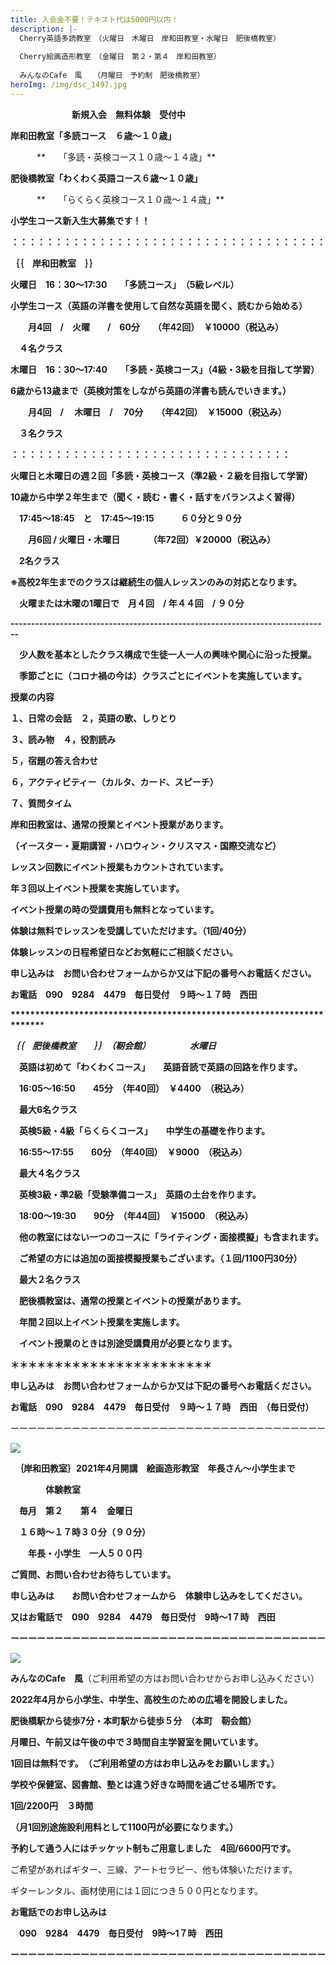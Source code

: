 ```yaml
---
title: 入会金不要！テキスト代は5000円以内！
description: |-
  Cherry英語多読教室　（火曜日　木曜日　岸和田教室・水曜日　肥後橋教室）
  　　　
  Cherry絵画造形教室　（金曜日　第２・第４　岸和田教室）
  　　
  みんなのCafe　風　　（月曜日　予約制　肥後橋教室）　
heroImg: /img/dsc_1497.jpg
---
```

　　　　　　　**新規入会　無料体験　受付中**　　　

**岸和田教室「多読コース　６歳～１０歳」**

　　　**　　「多読・英検コース１０歳～１４歳」**

**肥後橋教室「わくわく英語コース６歳～１０歳」**

　　　**　　「らくらく英検コース１０歳～１４歳」**

**小学生コース新入生大募集です！！**

**：：：：：：：：：：：：：：：：：：：：：：：：：：：：：：：：：：：：**

**｛｛　岸和田教室　｝｝**　

**火曜日　16：30～17:30**　　**「多読コース」　（5級レベル）**　

**小学生コース（英語の洋書を使用して自然な英語を聞く、読むから始める）**　

 　　**月4回　/　火曜　　/　60分　　（年42回）　￥10000（税込み）**

　**４名クラス**

**木曜日　16：30～17:40　　「多読・英検コース」（4級・3級を目指して学習）**

**6歳から13歳まで（英検対策をしながら英語の洋書も読んでいきます。）**

　　**月4回　/　 木曜日　/　 70分　　（年42回）　￥15000（税込み）**　

　**３名クラス**

**：：：：：：：：：：：：：：：：：：：：：：：：：：：：：：：：**

**火曜日と木曜日の週２回「多読・英検コース（準2級・２級を目指して学習）**

**10歳から中学２年生まで（聞く・読む・書く・話すをバランスよく習得）**　　

 　**17:45～18:45　と　17:45～19:15　　　６０分と９０分**　

　　**月6回   /   火曜日・木曜日　　　 （年72回）￥20000（税込み）**

　**2名クラス**

**※高校2年生までのクラスは継続生の個人レッスンのみの対応となります。**

　**火曜または木曜の1曜日で　月４回　/  年４４回　/  ９０分**

**\------------------------------------------------------------------------------**

　**少人数を基本としたクラス構成で生徒一人一人の興味や関心に沿った授業。**

　**季節ごとに（コロナ禍の今は）クラスごとにイベントを実施しています。**

**授業の内容**

**１、日常の会話　２，英語の歌、しりとり**　

**３、読み物　４，役割読み**　

**５，宿題の答え合わせ**　

**６，アクティビティー（カルタ、カード、スピーチ）**

**７、質問タイム**　

**岸和田教室は、通常の授業とイベント授業があります。**

**（イースター・夏期講習・ハロウィン・クリスマス・国際交流など）**　

**レッスン回数にイベント授業もカウントされています。**　

**年３回以上イベント授業を実施しています。**

**イベント授業の時の受講費用も無料となっています。**　

**体験は無料でレッスンを受講していただけます。（1回/40分）**　

**体験レッスンの日程希望日などお気軽にご相談ください。**　　

**申し込みは　お問い合わせフォームからか又は下記の番号へお電話ください。**

**お電話　090　9284　4479　毎日受付　９時～１７時　西田**

**\*\*\*\*\*\*\*\*\*\*\*\*\*\*\*\*\*\*\*\*\*\*\*\*\*\*\*\*\*\*\*\*\*\*\*\*\*\*\*\*\*\*\*\*\*\*\*\*\*\*\*\*\*\*\*\*\*\*\*\*\*\*\*\*\*\*\*\*\*\****

***｛｛　肥後橋教室　　｝｝　（靭会館）　　　　　水曜日***

　**英語は初めて「わくわくコース」　　英語音読で英語の回路を作ります。**

　**16:05～16:50　　45分　（年40回）　￥4400　（税込み）**

　**最大6名クラス**

　**英検5級・4級「らくらくコース」　　中学生の基礎を作ります。**

　**16:55～17:55　　60分　（年40回）　￥9000　（税込み）**

　**最大４名クラス**

　**英検3級・準2級「受験準備コース」　英語の土台を作ります。**

　**18:00～19:30　　90分　（年44回）　￥15000　（税込み）**

　**他の教室にはない一つのコースに「ライティング・面接模擬」も含まれます。**　

　**ご希望の方には追加の面接模擬授業もございます。（１回/1100円30分）**

　**最大２名クラス**

　**肥後橋教室は、通常の授業とイベントの授業があります。**

　**年間２回以上イベント授業を実施します。**

　**イベント授業のときは別途受講費用が必要となります。**　

**＊＊＊＊＊＊＊＊＊＊＊＊＊＊＊＊＊＊＊＊＊＊＊**

**申し込みは　お問い合わせフォームからか又は下記の番号へお電話ください。**

**お電話　090　9284　4479　毎日受付　９時～１７時　西田　（毎日受付）**

ーーーーーーーーーーーーーーーーーーーーーーーーーーーーーーーーーーーー

![](/img/dsc_0521.jpg)

　**｛岸和田教室｝2021年4月開講　絵画造形教室　年長さん～小学生まで**

　　　　**体験教室**　

　**毎月　第２　　第４　金曜日**

　**１６時～１７時３０分（９０分）**

　　**年長・小学生　一人５００円**

**ご質問、お問い合わせお待ちしています。**

**申し込みは　　お問い合わせフォームから　体験申し込みをしてください。**

**又はお電話で　090　9284　4479　毎日受付　9時～1７時　西田**

**ーーーーーーーーーーーーーーーーーーーーーーーーーーーーーーーーーーーー**

![](/img/dsc_0219.jpg)

**みんなのCafe　風**（ご利用希望の方はお問い合わせからお申し込みください）

**2022年4月から小学生、中学生、高校生のための広場を開設しました。**

**肥後橋駅から徒歩7分・本町駅から徒歩５分　（本町　靭会館）**

**月曜日、午前又は午後の中で３時間自主学習室を開いています。**

**1回目は無料です。　（ご利用希望の方はお申し込みをお願いします。）**　　

**学校や保健室、図書館、塾とは違う好きな時間を過ごせる場所です。**

**1回/2200円　３時間**

**（月1回別途施設利用料として1100円が必要になります。）**　

**予約して通う人にはチッケット制もご用意しました　4回/6600円です。**

ご希望があればギター、三線、アートセラピー、他も体験いただけます。

ギターレンタル、画材使用には１回につき５００円となります。　

**お電話でのお申し込みは**

　**090　9284　4479　毎日受付　9時～1７時　西田**　　　　　　　　　　　　　　　　　　　　　　　　　　　　　　　　　　　　　　　　　　　　　　　　　　　　　　　　　　　　　　　　　　　　　　　　　　　　　　　　　　　　　　　　　　　　　　　　　　　　　　　　　　　　　　　　　　　　　　　　　　　　　　　　　　　　　　　　　　　　　　　　　　　　　　　　　　　　　　　　　　　　　　　　　　　　　　　　　　　　　　　　　　　　　　　　　　　　　　　　　　　　　　　　　　　　　　　　　　　　　　　　　　　　　　　　　　　　　　　　　　　　　　　　　　　　　　　　　　　　　　　　　　　　　　　　　　　　　　　　　　　　　　　　　　　　　　　　　　　　　　　　　　　　　　　　　　　　　　　　　　　　　　　　　　　　　　　　　　　　　　　　　　　　　　　　　　　　　　　　　　　　　　　　

**ーーーーーーーーーーーーーーーーーーーーーーーーーーーーーーーーーーーー**